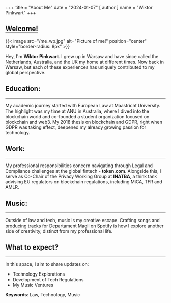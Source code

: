 +++
title = "About Me"
date = "2024-01-07"
[ author ]
  name = "Wiktor Pinkwart"
+++

## [Welcome!](https://www.youtube.com/watch?v=rEq1Z0bjdwc)
{{< image src="/me_wp.jpg" alt="Picture of me!" position="center" style="border-radius: 8px" >}}

Hey, I'm **Wiktor Pinkwart**. I grew up in Warsaw and have since called the Netherlands, Australia, and the UK my home at different times. Now back in Warsaw, but each of these experiences has uniquely contributed to my global perspective.

## Education:
---
My academic journey started with European Law at Maastricht University. The highlight was my time at ANU in Australia, where I dived into the blockchain world and co-founded a student organization focused on blockchain and web3. My 2018 thesis on blockchain and GDPR, right when GDPR was taking effect, deepened my already growing passion for technology.

## Work:
---
My professional responsibilities concern navigating through Legal and Compliance challenges at the global fintech - **token.com**. Alongside this, I serve as Co-Chair of the Privacy Working Group at **INATBA**, a think tank advising EU regulators on blockchain regulations, including MiCA, TFR and AMLR.

## Music:
---
Outside of law and tech, music is my creative escape. Crafting songs and producing tracks for Departament Magii on Spotify is how I explore another side of creativity, distinct from my professional life.

## What to expect?
---
In this space, I aim to share updates on:

* Technology Explorations
* Development of Tech Regulations
* My Music Ventures

**Keywords**: Law, Technology, Music

[token.com]: https://www.token.com/
[INATBA]: https://inatba.org/
[Posts]: https://wpinkwart.com/posts/
